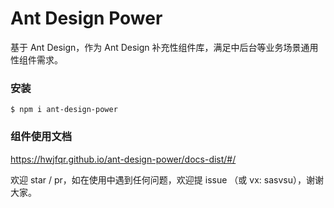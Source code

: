 # Ant Design Power
基于 Ant Design，作为 Ant Design 补充性组件库，满足中后台等业务场景通用性组件需求。


### 安装
```
$ npm i ant-design-power
```

### 组件使用文档
https://hwjfqr.github.io/ant-design-power/docs-dist/#/

欢迎 star / pr，如在使用中遇到任何问题，欢迎提 issue （或 vx: sasvsu），谢谢大家。
